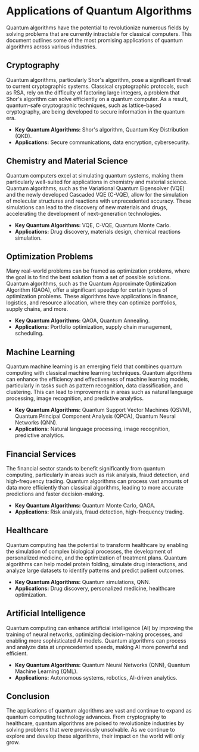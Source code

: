 # Applications of Quantum Algorithms

Quantum algorithms have the potential to revolutionize numerous fields by solving problems that are currently intractable for classical computers. This document outlines some of the most promising applications of quantum algorithms across various industries.

## Cryptography

Quantum algorithms, particularly Shor's algorithm, pose a significant threat to current cryptographic systems. Classical cryptographic protocols, such as RSA, rely on the difficulty of factoring large integers, a problem that Shor's algorithm can solve efficiently on a quantum computer. As a result, quantum-safe cryptographic techniques, such as lattice-based cryptography, are being developed to secure information in the quantum era.

- **Key Quantum Algorithms:** Shor's algorithm, Quantum Key Distribution (QKD).
- **Applications:** Secure communications, data encryption, cybersecurity.

## Chemistry and Material Science

Quantum computers excel at simulating quantum systems, making them particularly well-suited for applications in chemistry and material science. Quantum algorithms, such as the Variational Quantum Eigensolver (VQE) and the newly developed Cascaded VQE (C-VQE), allow for the simulation of molecular structures and reactions with unprecedented accuracy. These simulations can lead to the discovery of new materials and drugs, accelerating the development of next-generation technologies.

- **Key Quantum Algorithms:** VQE, C-VQE, Quantum Monte Carlo.
- **Applications:** Drug discovery, materials design, chemical reactions simulation.

## Optimization Problems

Many real-world problems can be framed as optimization problems, where the goal is to find the best solution from a set of possible solutions. Quantum algorithms, such as the Quantum Approximate Optimization Algorithm (QAOA), offer a significant speedup for certain types of optimization problems. These algorithms have applications in finance, logistics, and resource allocation, where they can optimize portfolios, supply chains, and more.

- **Key Quantum Algorithms:** QAOA, Quantum Annealing.
- **Applications:** Portfolio optimization, supply chain management, scheduling.

## Machine Learning

Quantum machine learning is an emerging field that combines quantum computing with classical machine learning techniques. Quantum algorithms can enhance the efficiency and effectiveness of machine learning models, particularly in tasks such as pattern recognition, data classification, and clustering. This can lead to improvements in areas such as natural language processing, image recognition, and predictive analytics.

- **Key Quantum Algorithms:** Quantum Support Vector Machines (QSVM), Quantum Principal Component Analysis (QPCA), Quantum Neural Networks (QNN).
- **Applications:** Natural language processing, image recognition, predictive analytics.

## Financial Services

The financial sector stands to benefit significantly from quantum computing, particularly in areas such as risk analysis, fraud detection, and high-frequency trading. Quantum algorithms can process vast amounts of data more efficiently than classical algorithms, leading to more accurate predictions and faster decision-making.

- **Key Quantum Algorithms:** Quantum Monte Carlo, QAOA.
- **Applications:** Risk analysis, fraud detection, high-frequency trading.

## Healthcare

Quantum computing has the potential to transform healthcare by enabling the simulation of complex biological processes, the development of personalized medicine, and the optimization of treatment plans. Quantum algorithms can help model protein folding, simulate drug interactions, and analyze large datasets to identify patterns and predict patient outcomes.

- **Key Quantum Algorithms:** Quantum simulations, QNN.
- **Applications:** Drug discovery, personalized medicine, healthcare optimization.

## Artificial Intelligence

Quantum computing can enhance artificial intelligence (AI) by improving the training of neural networks, optimizing decision-making processes, and enabling more sophisticated AI models. Quantum algorithms can process and analyze data at unprecedented speeds, making AI more powerful and efficient.

- **Key Quantum Algorithms:** Quantum Neural Networks (QNN), Quantum Machine Learning (QML).
- **Applications:** Autonomous systems, robotics, AI-driven analytics.

## Conclusion

The applications of quantum algorithms are vast and continue to expand as quantum computing technology advances. From cryptography to healthcare, quantum algorithms are poised to revolutionize industries by solving problems that were previously unsolvable. As we continue to explore and develop these algorithms, their impact on the world will only grow.

